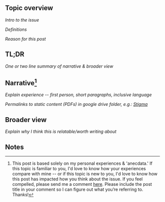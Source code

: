 Topic overview
-

*Intro to the issue*

*Definitions*

*Reason for this post*

TL;DR
-

*One or two line summary of narrative & broader view*

Narrative[^1]
-

*Explain experience -- first person, short paragraphs, inclusive language*

*Permalinks to static content (PDFs) in google drive folder, e.g.:
[Stigma](https://drive.google.com/open?id=1dEK6VvSY-27L61MC_iEAonExqRo60q0e)*

Broader view
-

*Explain why I think this is relatable/worth writing about*

Notes
- 

[^1]: This post is based solely on my personal experiences & 'anecdata.' If this topic is familiar to you, I'd love to know how your experiences compare with mine -- or if this topic is new to you, I'd love to know how this post has impacted how you think about the issue. If you feel compelled, please send me a comment [here](https://docs.google.com/forms/d/e/1FAIpQLSeTskpY1LoQss2fgXTcGZNyFY4XgTrWW49o4TzLLHdgkeVeOQ/viewform). Please include the post title in your comment so I can figure out what you’re referring to. Thanks!
